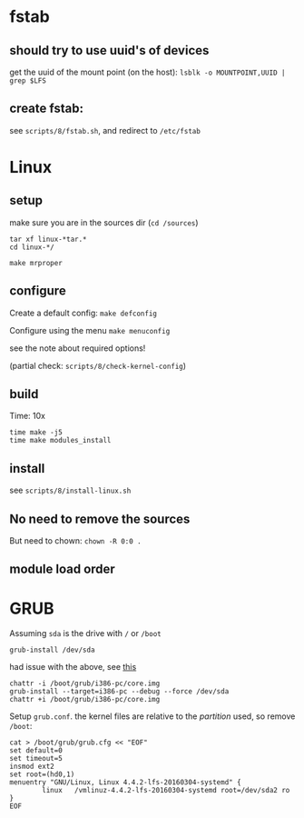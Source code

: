 # fstab

## should try to use uuid's of devices

get the uuid of the mount point (on the host): `lsblk -o MOUNTPOINT,UUID | grep $LFS`

## create fstab:

see `scripts/8/fstab.sh`, and redirect to `/etc/fstab`

# Linux

## setup

make sure you are in the sources dir (`cd /sources`)

```
tar xf linux-*tar.*
cd linux-*/

make mrproper
```

## configure

Create a default config: `make defconfig`

Configure using the menu `make menuconfig`

see the note about required options!

(partial check: `scripts/8/check-kernel-config`)

## build

Time: 10x

```
time make -j5
time make modules_install
```

## install

see `scripts/8/install-linux.sh`

## No need to remove the sources

But need to chown: `chown -R 0:0 .`

## module load order

# GRUB

Assuming `sda` is the drive with `/` or `/boot`

`grub-install /dev/sda`

had issue with the above, see [this](https://wiki.archlinux.org/index.php/GRUB#Install_to_partition_or_partitionless_disk)

```
chattr -i /boot/grub/i386-pc/core.img
grub-install --target=i386-pc --debug --force /dev/sda
chattr +i /boot/grub/i386-pc/core.img
```

Setup `grub.conf`. the kernel files are relative to the *partition* used, so remove `/boot`:

```
cat > /boot/grub/grub.cfg << "EOF"
set default=0
set timeout=5
insmod ext2
set root=(hd0,1)
menuentry "GNU/Linux, Linux 4.4.2-lfs-20160304-systemd" {
        linux   /vmlinuz-4.4.2-lfs-20160304-systemd root=/dev/sda2 ro
}
EOF
```
